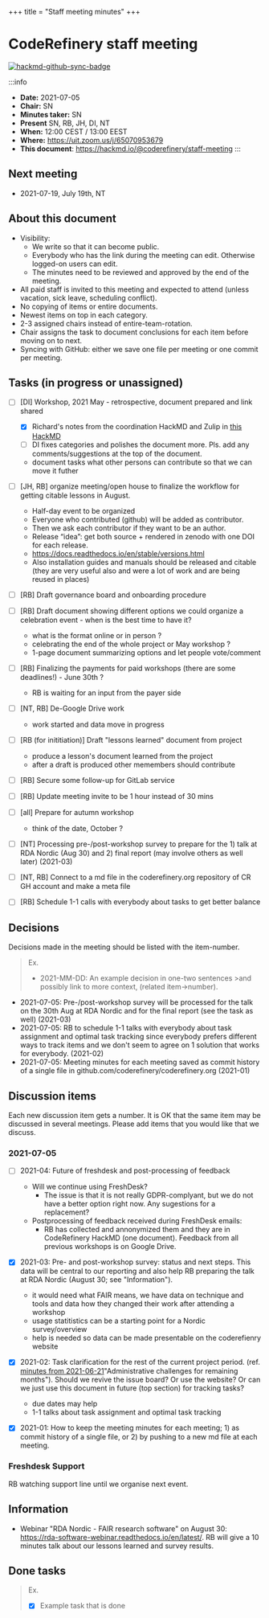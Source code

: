 +++
title = "Staff meeting minutes"
+++

# CodeRefinery staff meeting

[![hackmd-github-sync-badge](https://hackmd.io/saJtV2axTSKgXHrD7X6JfA/badge)](https://hackmd.io/saJtV2axTSKgXHrD7X6JfA)


:::info
- **Date:** 2021-07-05
- **Chair:** SN
- **Minutes taker:** SN
- **Present** SN, RB, JH, DI, NT  
- **When:** 12:00 CEST / 13:00 EEST
- **Where:** https://uit.zoom.us/j/65070953679 
- **This document**: https://hackmd.io/@coderefinery/staff-meeting
:::

## Next meeting

- 2021-07-19, July 19th, NT


## About this document

- Visibility: 
    - We write so that it can become public.  
    - Everybody who has the link during the meeting can edit. Otherwise logged-on users can edit.  
    - The minutes need to be reviewed and approved by the end of the meeting. 
- All paid staff is invited to this meeting and expected to attend (unless vacation, sick leave, scheduling conflict).
- No copying of items or entire documents.
- Newest items on top in each category.
- 2-3 assigned chairs instead of entire-team-rotation.
- Chair assigns the task to document conclusions for each item before moving on to next.
- Syncing with GitHub: either we save one file per meeting or one commit per meeting.


## Tasks (in progress or unassigned)

- [ ] [DI] Workshop, 2021 May - retrospective, document prepared and link shared
    - [x] Richard's notes from the coordination HackMD and Zulip in [this HackMD](https://hackmd.io/@dianai/lessons-learned-May-2021)
    - [ ] DI fixes categories and polishes the document more. Pls. add any comments/suggestions at the top of the document.
    - document tasks what other persons can contribute so that we can move it futher
- [ ] [JH, RB] organize meeting/open house to finalize the workflow for getting citable lessons in August.
    * Half-day event to be organized
    * Everyone who contributed (github) will be added as contributor. 
    * Then we ask each contributor if they want to be an author.
    * Release “idea”: get both source + rendered in zenodo with one DOI for each release.
    * https://docs.readthedocs.io/en/stable/versions.html
    * Also installation guides and manuals should be released and citable (they are very useful also and were a lot of work and are being reused in places)
- [ ] [RB] Draft governance board and onboarding procedure
- [ ] [RB] Draft document showing different options we could organize a celebration event - when is the best time to have it?
    * what is the format online or in person ?
    * celebrating the end of the whole project or May workshop ?
    * 1-page document summarizing options and let people vote/comment
- [ ] [RB] Finalizing the payments for paid workshops (there are some deadlines!) - June 30th ?
    * RB is waiting for an input from the payer side
- [ ] [NT, RB] De-Google Drive work
   * work started and data move in progress
- [ ] [RB (for inititiation)] Draft "lessons learned" document from project
   * produce a lesson's document learned from the project
   * after a draft is produced other memembers should contribute
- [ ] [RB] Secure some follow-up for GitLab service
- [ ] [RB] Update meeting invite to be 1 hour instead of 30 mins
- [ ] [all] Prepare for autumn workshop
   * think of the date, October ?
- [ ] [NT] Processing pre-/post-workshop survey to prepare for the 1) talk at RDA Nordic (Aug 30) and 2) final report (may involve others as well later) (2021-03)
- [ ] [NT, RB] Connect to a md file in the coderefinery.org repository of CR GH account and make a meta file 
- [ ] [RB] Schedule 1-1 calls with everybody about tasks to get better balance
 

## Decisions

Decisions made in the meeting should be listed with the item-number.  

>Ex.
>- 2021-MM-DD: An example decision in one-two sentences >and possibly link to more context, (related item->number).

- 2021-07-05: Pre-/post-workshop survey will be processed for the talk on the 30th Aug at RDA Nordic and for the final report (see the task as well) (2021-03)
- 2021-07-05: RB to schedule 1-1 talks with everybody about task assignment and optimal task tracking since everybody prefers different ways to track items and we don't seem to agree on 1 solution that works for everybody. (2021-02)
- 2021-07-05: Meeting minutes for each meeting saved as commit history of a single file in github.com/coderefinery/coderefinery.org (2021-01)


## Discussion items

Each new discussion item gets a number. It is OK that the same item may be discussed in several meetings. Please add items that you would like that we discuss.


### 2021-07-05

- [ ] 2021-04: Future of freshdesk and post-processing of feedback
  - Will we continue using FreshDesk?
    - The issue is that it is not really GDPR-complyant, but we do not have a better option right now. Any sugestions for a replacement?
  - Postprocessing of feedback received during FreshDesk emails:
    - RB has collected and annonymized them and they are in CodeRefinery HackMD (one document). Feedback from all previous workshops is on Google Drive.
- [x] 2021-03: Pre- and post-workshop survey: status and next steps. This data will be central to our reporting and also help RB preparing the talk at RDA Nordic (August 30; see "Information").
    - it would need what FAIR means, we have data on technique and tools and data how they changed their work after attending a workshop
    - usage statitistics can be a starting point for a Nordic survey/overview
    - help is needed so data can be made presentable on the coderefienry website
- [x] 2021-02: Task clarification for the rest of the current project period. (ref. [minutes from 2021-06-21](https://docs.google.com/document/d/19KfHyGEH9_ZDbcmwq6EhQHJfKmV0taJgadjCam3KKP0/edit#heading=h.8diefinqvirx)"Administrative challenges for remaining months"). Should we revive the issue board? Or use the website? Or can we just use this document in future (top section) for tracking tasks?
   - due dates may help 
   - 1-1 talks about task assignment and optimal task tracking 
- [x] 2021-01: How to keep the meeting minutes for each meeting; 1) as commit history of a single file, or 2) by pushing to a new md file at each meeting.


### Freshdesk Support

RB watching support line until we organise next event.


## Information

- Webinar "RDA Nordic - FAIR research software" on August 30: https://rda-software-webinar.readthedocs.io/en/latest/. RB will give a 10 minutes talk about our lessons learned and survey results.


## Done tasks

>Ex.
>- [x] Example task that is done
